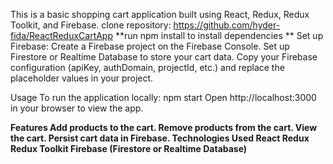 This is a basic shopping cart application built using React, Redux, Redux Toolkit, and Firebase.
clone repository: https://github.com/hyder-fida/ReactReduxCartApp
**run npm install to install dependencies **
Set up Firebase:
Create a Firebase project on the Firebase Console.
Set up Firestore or Realtime Database to store your cart data.
Copy your Firebase configuration (apiKey, authDomain, projectId, etc.) and replace the placeholder values in your project.

Usage
To run the application locally:
npm start
Open http://localhost:3000 in your browser to view the app.

**Features
Add products to the cart.
Remove products from the cart.
View the cart.
Persist cart data in Firebase.
Technologies Used
React
Redux
Redux Toolkit
Firebase (Firestore or Realtime Database)**
